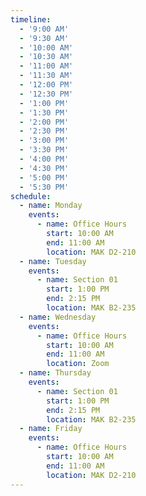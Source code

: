 ```yaml
---
timeline:
  - '9:00 AM'
  - '9:30 AM'
  - '10:00 AM'
  - '10:30 AM'
  - '11:00 AM'
  - '11:30 AM'
  - '12:00 PM'
  - '12:30 PM'
  - '1:00 PM'
  - '1:30 PM'
  - '2:00 PM'
  - '2:30 PM'
  - '3:00 PM'
  - '3:30 PM'
  - '4:00 PM'
  - '4:30 PM'
  - '5:00 PM'
  - '5:30 PM'
schedule:
  - name: Monday
    events:
      - name: Office Hours
        start: 10:00 AM
        end: 11:00 AM
        location: MAK D2-210
  - name: Tuesday
    events:
      - name: Section 01
        start: 1:00 PM
        end: 2:15 PM
        location: MAK B2-235
  - name: Wednesday
    events:
      - name: Office Hours
        start: 10:00 AM
        end: 11:00 AM
        location: Zoom
  - name: Thursday
    events:
      - name: Section 01
        start: 1:00 PM
        end: 2:15 PM
        location: MAK B2-235
  - name: Friday
    events:
      - name: Office Hours
        start: 10:00 AM
        end: 11:00 AM
        location: MAK D2-210
---
```

